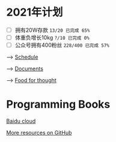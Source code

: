 # 2021年计划

- [ ] 拥有20W存款 `13/20 已完成 65%`
- [ ] 体重负增长10kg `?/10 已完成 0%`
- [ ] 公众号拥有400粉丝 `228/400 已完成 57%`

--> [Schedule](https://github.com/XuYuanzhe/XuYuanzhe/blob/main/schedule.md)

--> [Documents](https://github.com/XuYuanzhe/XuYuanzhe/blob/main/documents.md)

--> [Food for thought](https://github.com/XuYuanzhe/XuYuanzhe/blob/main/food_for_thought.md)

# Programming Books

[Baidu cloud](https://github.com/XuYuanzhe/XuYuanzhe/blob/main/documents/Books.md)

[More resources on GitHub](https://github.com/EbookFoundation/free-programming-books/blob/master/books/free-programming-books-zh.md)